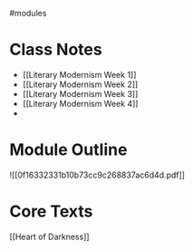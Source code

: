 #modules
# Class Notes

 - [[Literary Modernism Week 1]]
 - [[Literary Modernism Week 2]] 
 - [[Literary Modernism Week 3]] 
 - [[Literary Modernism Week 4]]
 - 

# Module Outline

![[0f16332331b10b73cc9c268837ac6d4d.pdf]]

# Core Texts

[[Heart of Darkness]] 
